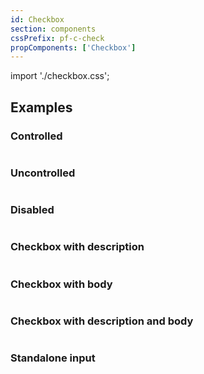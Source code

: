 ```yaml
---
id: Checkbox
section: components
cssPrefix: pf-c-check
propComponents: ['Checkbox']
---
```


import './checkbox.css';

## Examples

### Controlled

```ts file='./CheckboxControlled.tsx'
```

### Uncontrolled

```ts file='./CheckboxUncontrolled.tsx'
```

### Disabled

```ts file='./CheckboxDisabled.tsx'
```

### Checkbox with description

```ts file='./CheckboxWithDescription.tsx'
```

### Checkbox with body

```ts file='./CheckboxWithBody.tsx'
```

### Checkbox with description and body

```ts file='./CheckboxWithDescriptionBody.tsx'
```

### Standalone input

```ts file='./CheckboxStandaloneInput.tsx'
```
